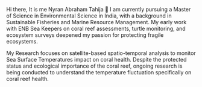 Hi there, It is me Nyran Abraham Tahija 👋
I am currently pursuing a Master of Science in Environmental Science in India, with a background in Sustainable Fisheries and Marine Resource Management. My early work with ENB Sea Keepers on coral reef assessments, turtle monitoring, and ecosystem surveys deepened my passion for protecting fragile ecosystems. 

My Research focuses on satellite-based spatio-temporal analysis to monitor Sea Surface Temperatures impact on coral health. Despite the protected status and ecological importance of the coral reef, ongoing research is being conducted to understand the temperature fluctuation specifically on coral reef health.
